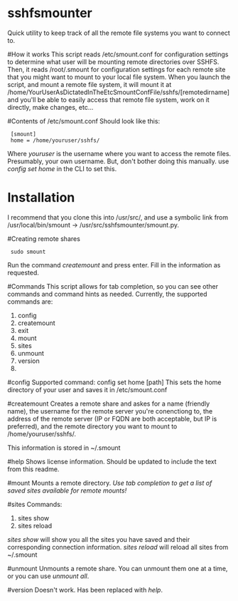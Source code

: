 # sshfsmounter
Quick utility to keep track of all the remote file systems you want to connect to.

#How it works
This script reads /etc/smount.conf for configuration settings to determine what user will be mounting remote directories over SSHFS. Then, it reads /root/.smount for configuration settings for each remote site that you might want to mount to your local file system. When you launch the script, and mount a remote file system, it will mount it at /home/YourUserAsDictatedInTheEtcSmountConfFile/sshfs/[remotedirname] and you'll be able to easily access that remote file system, work on it directly, make changes, etc...

#Contents of /etc/smount.conf
Should look like this:

     [smount]
     home = /home/youruser/sshfs/

Where *youruser* is the username where you want to access the remote files. Presumably, your own username. But, don't bother doing this manually. use *config set home* in the CLI to set this.

# Installation
I recommend that you clone this into /usr/src/, and use a symbolic link from /usr/local/bin/smount -> /usr/src/sshfsmounter/smount.py.

#Creating remote shares

     sudo smount

Run the command *createmount* and press enter. Fill in the information as requested.

#Commands
This script allows for tab completion, so you can see other commands and command hints as needed. Currently, the supported commands are:
1. config
2. createmount
3. exit
4. mount
5. sites
6. unmount
7. version
8. 

#config
Supported command: config set home [path] 
This sets the home directory of your user and saves it in /etc/smount.conf

#createmount
Creates a remote share and askes for a name (friendly name), the username for the remote server you're conenctiong to, the address of the remote server (IP or FQDN are both acceptable, but IP is preferred), and the remote directory you want to mount to /home/youruser/sshfs/.

This information is stored in ~/.smount

#help
Shows license information. Should be updated to include the text from this readme.

#mount
Mounts a remote directory. *Use tab completion to get a list of saved sites available for remote mounts!*

#sites
Commands:
1. sites show
2. sites reload

*sites show* will show you all the sites you have saved and their corresponding connection information.
*sites reload* will reload all sites from ~/.smount

#unmount
Unmounts a remote share. You can unmount them one at a time, or you can use *unmount all*.

#version
Doesn't work. Has been replaced with *help*.
